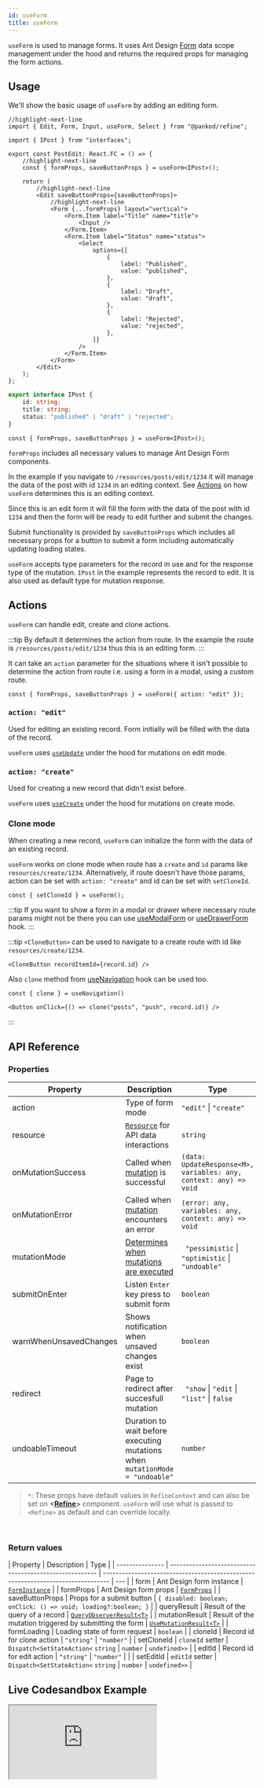 ```yaml
---
id: useForm
title: useForm
---
```


`useForm` is used to manage forms. It uses Ant Design [Form](https://ant.design/components/form/) data scope management under the hood and returns the required props for managing the form actions.

## Usage

We'll show the basic usage of `useForm` by adding an editing form.

```tsx title="pages/posts/edit.tsx"
//highlight-next-line
import { Edit, Form, Input, useForm, Select } from "@pankod/refine";

import { IPost } from "interfaces";

export const PostEdit: React.FC = () => {
    //highlight-next-line
    const { formProps, saveButtonProps } = useForm<IPost>();

    return (
        //highlight-next-line
        <Edit saveButtonProps={saveButtonProps}>
            //highlight-next-line
            <Form {...formProps} layout="vertical">
                <Form.Item label="Title" name="title">
                    <Input />
                </Form.Item>
                <Form.Item label="Status" name="status">
                    <Select
                        options={[
                            {
                                label: "Published",
                                value: "published",
                            },
                            {
                                label: "Draft",
                                value: "draft",
                            },
                            {
                                label: "Rejected",
                                value: "rejected",
                            },
                        ]}
                    />
                </Form.Item>
            </Form>
        </Edit>
    );
};
```

```ts title="interfaces/index.d.ts"
export interface IPost {
    id: string;
    title: string;
    status: "published" | "draft" | "rejected";
}
```

```tsx
const { formProps, saveButtonProps } = useForm<IPost>();
```

`formProps` includes all necessary values to manage Ant Design Form components.

In the example if you navigate to `/resources/posts/edit/1234` it will manage the data of the post with id `1234` in an editing context. See [Actions](#actions) on how `useForm` determines this is an editing context.

Since this is an edit form it will fill the form with the data of the post with id `1234` and then the form will be ready to edit further and submit the changes.

Submit functionality is provided by `saveButtonProps` which includes all necessary props for a button to submit a form including automatically updating loading states.

`useForm` accepts type parameters for the record in use and for the response type of the mutation. `IPost` in the example represents the record to edit. It is also used as default type for mutation response.

## Actions

`useForm` can handle edit, create and clone actions.

:::tip
By default it determines the action from route. In the example the route is `/resources/posts/edit/1234` thus this is an editing form.
:::

It can take an `action` parameter for the situations where it isn't possible to determine the action from route i.e. using a form in a modal, using a custom route.

```tsx
const { formProps, saveButtonProps } = useForm({ action: "edit" });
```

### `action: "edit"`

Used for editing an existing record. Form initially will be filled with the data of the record.

`useForm` uses [`useUpdate`](../../hooks/data/useUpdate.md) under the hood for mutations on edit mode.

### `action: "create"`

Used for creating a new record that didn't exist before.

`useForm` uses [`useCreate`](../data/useCreate.md) under the hood for mutations on create mode.

### Clone mode

When creating a new record, `useForm` can initialize the form with the data of an existing record.

`useForm` works on clone mode when route has a `create` and `id` params like `resources/create/1234`.
Alternatively, if route doesn't have those params, action can be set with `action: "create"` and id can be set with `setCloneId`.

```tsx
const { setCloneId } = useForm();
```

:::tip
If you want to show a form in a modal or drawer where necessary route params might not be there you can use [useModalForm](useModalForm) or [useDrawerForm](useDrawerForm) hook.
:::

:::tip
`<CloneButton>` can be used to navigate to a create route with id like `resources/create/1234`.

```tsx
<CloneButton recordItemId={record.id} />
```

Also `clone` method from [useNavigation](#) hook can be used too.

```tsx
const { clone } = useNavigation()

<Button onClick={() => clone("posts", "push", record.id)} />
```

:::

## API Reference

### Properties

| Property               | Description                                                                                        | Type                                                              | Default           |
| ---------------------- | -------------------------------------------------------------------------------------------------- | ----------------------------------------------------------------- | ----------------- |
| action                 | Type of form mode                                                                                  | `"edit"` \| `"create"`                                            |                   |
| resource               | [`Resource`](#) for API data interactions                                                          | `string`                                                          |                   |
| onMutationSuccess      | Called when [mutation](https://react-query.tanstack.com/reference/useMutation) is successful       | `(data: UpdateResponse<M>, variables: any, context: any) => void` |                   |
| onMutationError        | Called when [mutation](https://react-query.tanstack.com/reference/useMutation) encounters an error | `(error: any, variables: any, context: any) => void`              |                   |
| mutationMode           | [Determines when mutations are executed](guides-and-concepts/mutation-mode.md)                     | ` "pessimistic` \| `"optimistic` \| `"undoable"`                  | `"pessimistic"`\* |
| submitOnEnter          | Listen `Enter` key press to submit form                                                            | `boolean`                                                         | `false`           |
| warnWhenUnsavedChanges | Shows notification when unsaved changes exist                                                      | `boolean`                                                         | `false`\*         |
| redirect               | Page to redirect after succesfull mutation                                                         | ` "show` \| `"edit` \| `"list"` \| `false`                        | `"list"`          |
| undoableTimeout        | Duration to wait before executing mutations when `mutationMode = "undoable"`                       | `number`                                                          | `5000`\*          |

> `*`: These props have default values in `RefineContext` and can also be set on **<[Refine](#)>** component. `useForm` will use what is passed to `<Refine>` as default and can override locally.

<br/>

### Return values

| Property        | Description                                             | Type                                                                             |
| --------------- | ------------------------------------------------------- | -------------------------------------------------------------------------------- | --- |
| form            | Ant Design form instance                                | [`FormInstance`](https://ant.design/components/form/#FormInstance)               |
| formProps       | Ant Design form props                                   | [`FormProps`](https://ant.design/components/form/#Form)                          |
| saveButtonProps | Props for a submit button                               | `{ disabled: boolean; onClick: () => void; loading?:boolean; }`                  |
| queryResult     | Result of the query of a record                         | [`QueryObserverResult<T>`](https://react-query.tanstack.com/reference/useQuery)  |
| mutationResult  | Result of the mutation triggered by submitting the form | [`UseMutationResult<T>`](https://react-query.tanstack.com/reference/useMutation) |
| formLoading     | Loading state of form request                           | `boolean`                                                                        |
| cloneId         | Record id for clone action                              | `"string"` \| `"number"`                                                         |
| setCloneId      | `cloneId` setter                                        | `Dispatch<SetStateAction<` `string` \| `number` \| `undefined>>`                 |
| editId          | Record id for edit action                               | `"string"` \| `"number"`                                                         |     |
| setEditId       | `editId` setter                                         | `Dispatch<SetStateAction<` `string` \| `number` \| `undefined>>`                 |

## Live Codesandbox Example

<iframe src="https://codesandbox.io/embed/refine-use-form-example-y32q0?autoresize=1&fontsize=14&module=%2Fsrc%2Fpages%2Fposts%2Fedit.tsx&theme=dark&view=preview"
     style={{width: "100%", height:"80vh", border: "0px", borderRadius: "8px", overflow:"hidden"}}
     title="refine-use-form-example"
     allow="accelerometer; ambient-light-sensor; camera; encrypted-media; geolocation; gyroscope; hid; microphone; midi; payment; usb; vr; xr-spatial-tracking"
     sandbox="allow-forms allow-modals allow-popups allow-presentation allow-same-origin allow-scripts"
   ></iframe>
